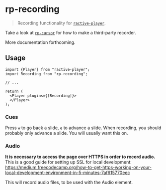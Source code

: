 # rp-recording

> Recording functionality for [`ractive-player`](https://github.com/ysulyma/ractive-player/).

Take a look at [`rp-cursor`](https://github.com/ysulyma/rp-cursor) for how to make a third-party recorder.

More documentation forthcoming.

## Usage
```JSX
import {Player} from "ractive-player";
import Recording from "rp-recording";

// ...

return (
  <Player plugins={[Recording]}>
  </Player>
);
```

### Cues

Press `w` to go back a slide, `e` to advance a slide. When recording, you should probably only advance a slide. You will usually want this on.

### Audio

**It is necessary to access the page over HTTPS in order to record audio.**
This is a good guide for setting up SSL for local development: https://medium.freecodecamp.org/how-to-get-https-working-on-your-local-development-environment-in-5-minutes-7af615770eec

This will record audio files, to be used with the Audio element.
